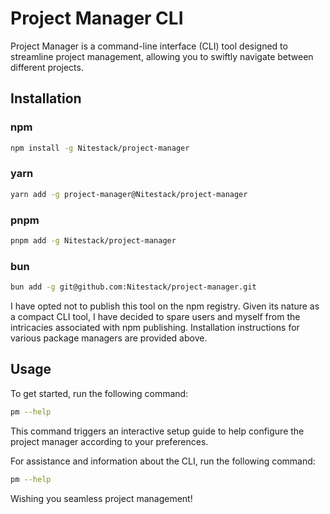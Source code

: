 # Project Manager CLI

Project Manager is a command-line interface (CLI) tool designed to streamline project management, allowing you to swiftly navigate between different projects.

## Installation

### npm

```bash
npm install -g Nitestack/project-manager
```

### yarn

```bash
yarn add -g project-manager@Nitestack/project-manager
```

### pnpm

```bash
pnpm add -g Nitestack/project-manager
```

### bun

```bash
bun add -g git@github.com:Nitestack/project-manager.git
```

I have opted not to publish this tool on the npm registry. Given its nature as a compact CLI tool, I have decided to spare users and myself from the intricacies associated with npm publishing. Installation instructions for various package managers are provided above.

## Usage

To get started, run the following command:

```bash
pm --help
```

This command triggers an interactive setup guide to help configure the project manager according to your preferences.

For assistance and information about the CLI, run the following command:

```bash
pm --help
```

Wishing you seamless project management!
